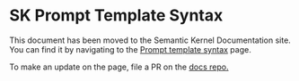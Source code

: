 # SK Prompt Template Syntax

This document has been moved to the Semantic Kernel Documentation site. You can find it by navigating to the [Prompt template syntax](https://learn.microsoft.com/en-us/semantic-kernel/prompt-engineering/prompt-template-syntax) page.

To make an update on the page, file a PR on the [docs repo.](https://github.com/MicrosoftDocs/semantic-kernel-docs/blob/main/semantic-kernel/prompts/prompt-template-syntax.md)
